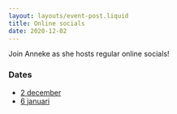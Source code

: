 ```yaml
---
layout: layouts/event-post.liquid
title: Online socials
date: 2020-12-02
---
```


Join Anneke as she hosts regular online socials!

### Dates

- [2 december](https://www.meetup.com/Fronteers-NL/events/bfhkzrybcqbdb/)
- [6 januari](https://www.meetup.com/Fronteers-NL/events/bfhkzrycccbjb/)
